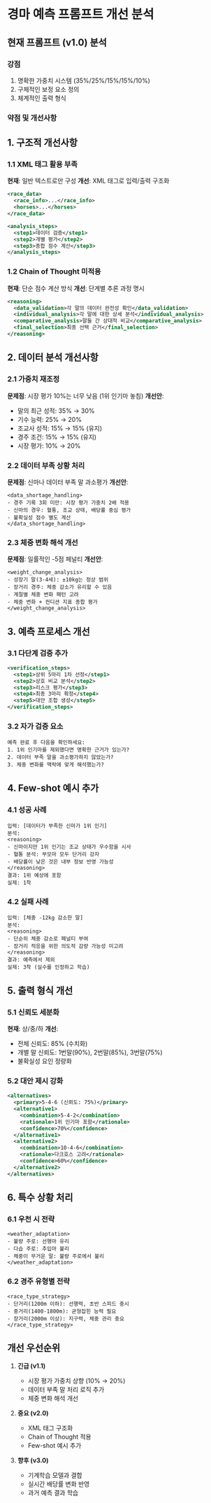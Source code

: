 # 경마 예측 프롬프트 개선 분석

## 현재 프롬프트 (v1.0) 분석

### 강점
1. 명확한 가중치 시스템 (35%/25%/15%/15%/10%)
2. 구체적인 보정 요소 정의
3. 체계적인 출력 형식

### 약점 및 개선사항

## 1. 구조적 개선사항

### 1.1 XML 태그 활용 부족
**현재**: 일반 텍스트로만 구성
**개선**: XML 태그로 입력/출력 구조화
```xml
<race_data>
  <race_info>...</race_info>
  <horses>...</horses>
</race_data>

<analysis_steps>
  <step1>데이터 검증</step1>
  <step2>개별 평가</step2>
  <step3>종합 점수 계산</step3>
</analysis_steps>
```

### 1.2 Chain of Thought 미적용
**현재**: 단순 점수 계산 방식
**개선**: 단계별 추론 과정 명시
```xml
<reasoning>
  <data_validation>각 말의 데이터 완전성 확인</data_validation>
  <individual_analysis>각 말에 대한 상세 분석</individual_analysis>
  <comparative_analysis>말들 간 상대적 비교</comparative_analysis>
  <final_selection>최종 선택 근거</final_selection>
</reasoning>
```

## 2. 데이터 분석 개선사항

### 2.1 가중치 재조정
**문제점**: 시장 평가 10%는 너무 낮음 (1위 인기마 놓침)
**개선안**:
- 말의 최근 성적: 35% → 30%
- 기수 능력: 25% → 20%
- 조교사 성적: 15% → 15% (유지)
- 경주 조건: 15% → 15% (유지)
- 시장 평가: 10% → 20%

### 2.2 데이터 부족 상황 처리
**문제점**: 신마나 데이터 부족 말 과소평가
**개선안**:
```
<data_shortage_handling>
- 경주 기록 3회 미만: 시장 평가 가중치 2배 적용
- 신마의 경우: 혈통, 조교 상태, 배당률 중심 평가
- 불확실성 점수 별도 계산
</data_shortage_handling>
```

### 2.3 체중 변화 해석 개선
**문제점**: 일률적인 -5점 페널티
**개선안**:
```
<weight_change_analysis>
- 성장기 말(3-4세): ±10kg는 정상 범위
- 장거리 경주: 체중 감소가 유리할 수 있음
- 계절별 체중 변화 패턴 고려
- 체중 변화 + 컨디션 지표 종합 평가
</weight_change_analysis>
```

## 3. 예측 프로세스 개선

### 3.1 다단계 검증 추가
```xml
<verification_steps>
  <step1>상위 5마리 1차 선정</step1>
  <step2>상호 비교 분석</step2>
  <step3>리스크 평가</step3>
  <step4>최종 3마리 확정</step4>
  <step5>대안 조합 생성</step5>
</verification_steps>
```

### 3.2 자가 검증 요소
```
예측 완료 후 다음을 확인하세요:
1. 1위 인기마를 제외했다면 명확한 근거가 있는가?
2. 데이터 부족 말을 과소평가하지 않았는가?
3. 체중 변화를 맥락에 맞게 해석했는가?
```

## 4. Few-shot 예시 추가

### 4.1 성공 사례
```
입력: [데이터가 부족한 신마가 1위 인기]
분석: 
<reasoning>
- 신마이지만 1위 인기는 조교 상태가 우수함을 시사
- 혈통 분석: 부모마 모두 단거리 강자
- 배당률이 낮은 것은 내부 정보 반영 가능성
</reasoning>
결과: 1위 예상에 포함
실제: 1착
```

### 4.2 실패 사례
```
입력: [체중 -12kg 감소한 말]
분석:
<reasoning>
- 단순히 체중 감소로 페널티 부여
- 장거리 적응을 위한 의도적 감량 가능성 미고려
</reasoning>
결과: 예측에서 제외
실제: 3착 (실수를 인정하고 학습)
```

## 5. 출력 형식 개선

### 5.1 신뢰도 세분화
**현재**: 상/중/하
**개선**: 
- 전체 신뢰도: 85% (수치화)
- 개별 말 신뢰도: 1번말(90%), 2번말(85%), 3번말(75%)
- 불확실성 요인 정량화

### 5.2 대안 제시 강화
```xml
<alternatives>
  <primary>5-4-6 (신뢰도: 75%)</primary>
  <alternative1>
    <combination>5-4-2</combination>
    <rationale>1위 인기마 포함</rationale>
    <confidence>70%</confidence>
  </alternative1>
  <alternative2>
    <combination>10-4-6</combination>
    <rationale>다크호스 고려</rationale>
    <confidence>60%</confidence>
  </alternative2>
</alternatives>
```

## 6. 특수 상황 처리

### 6.1 우천 시 전략
```
<weather_adaptation>
- 불량 주로: 선행마 유리
- 다습 주로: 추입마 불리
- 체중이 무거운 말: 불량 주로에서 불리
</weather_adaptation>
```

### 6.2 경주 유형별 전략
```
<race_type_strategy>
- 단거리(1200m 이하): 선행력, 초반 스피드 중시
- 중거리(1400-1800m): 균형잡힌 능력 필요
- 장거리(2000m 이상): 지구력, 체중 관리 중요
</race_type_strategy>
```

## 개선 우선순위

1. **긴급 (v1.1)**
   - 시장 평가 가중치 상향 (10% → 20%)
   - 데이터 부족 말 처리 로직 추가
   - 체중 변화 해석 개선

2. **중요 (v2.0)**
   - XML 태그 구조화
   - Chain of Thought 적용
   - Few-shot 예시 추가

3. **향후 (v3.0)**
   - 기계학습 모델과 결합
   - 실시간 배당률 변화 반영
   - 과거 예측 결과 학습